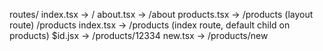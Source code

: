 routes/
  index.tsx      -> /
  about.tsx      -> /about
  products.tsx   -> /products         (layout route)
  /products 
    index.tsx    -> /products         (index route, default child on products)
    $id.jsx      -> /products/12334
    new.tsx      -> /products/new